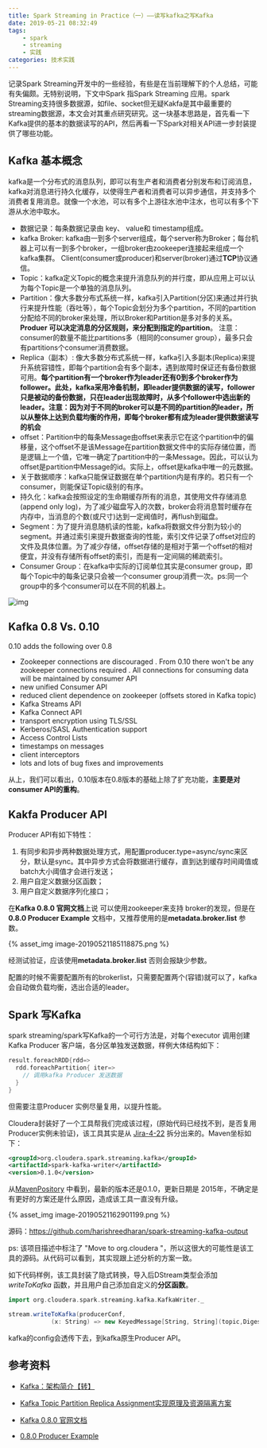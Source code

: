 ```yaml
---
title: Spark Streaming in Practice（一）——读写kafka之写Kafka
date: 2019-05-21 08:32:49
tags:
	- spark 
	- streaming
	- 实践
categories: 技术实践
---
```


记录Spark Streaming开发中的一些经验，有些是在当前理解下的个人总结，可能有失偏颇。无特别说明，下文中Spark 指Spark Streaming 应用。spark Streaming支持很多数据源，如file、socket但无疑Kakfa是其中最重要的streaming数据源，本文会对其重点研究研究。这一块基本思路是，首先看一下Kafka提供的基本的数据读写的API，然后再看一下Spark对相关API进一步封装提供了哪些功能。

<!-- more -->

## Kafka 基本概念



kafka是一个分布式的消息队列，即可以有生产者和消费者分别发布和订阅消息，kafka对消息进行持久化缓存，以使得生产者和消费者可以异步通信，并支持多个消费者复用消息。就像一个水池，可以有多个上游往水池中注水，也可以有多个下游从水池中取水。



- 数据记录：每条数据记录由 key、 value和 timestamp组成。
- kafka Broker: kafka由一到多个server组成，每个server称为Broker；每台机器上可以有一到多个broker，一组broker由zookeeper连接起来组成一个kafka集群。  Client(consumer或producer)和server(broker)通过**TCP**协议通信。
- Topic：kafka定义Topic的概念来提升消息队列的并行度，即从应用上可以认为每个Topic是一个单独的消息队列。
- Partition：像大多数分布式系统一样，kafka引入Partition(分区)来通过并行执行来提升性能（吞吐等），每个Topic会划分为多个partition，不同的partition分配给不同的broker来处理，所以Broker和Partition是多对多的关系。**Produer 可以决定消息的分区规则，来分配到指定的partition**。 注意：consumer的数量不能比partitions多（相同的consumer group），最多只会有partitions个consumer消费数据。
- Replica（副本）: 像大多数分布式系统一样，kafka引入多副本(Replica)来提升系统容错性，即每个partition会有多个副本，遇到故障时保证还有备份数据可用。**每个partition有一个broker作为leader还有0到多个broker作为follower。此处，kafka采用冷备机制，即leader提供数据的读写，follower只是被动的备份数据，只在leader出现故障时，从多个follower中选出新的leader。注意：因为对于不同的broker可以是不同的partition的leader，所以从整体上达到负载均衡的作用，即每个broker都有成为leader提供数据读写的机会**
- offset：Partition中的每条Message由offset来表示它在这个partition中的偏移量，这个offset不是该Message在partition数据文件中的实际存储位置，而是逻辑上一个值，它唯一确定了partition中的一条Message。因此，可以认为offset是partition中Message的id。实际上，offset是kafka中唯一的元数据。
- 关于数据顺序：kafka只能保证数据在单个partition内是有序的。若只有一个consumer，则能保证Topic级别的有序。
- 持久化：kafka会按照设定的生命期缓存所有的消息，其使用文件存储消息(append only log)，为了减少磁盘写入的次数，broker会将消息暂时缓存在内存中，当消息的个数(或尺寸)达到一定阀值时，再flush到磁盘。
- Segment：为了提升消息随机读的性能，kafka将数据文件分割为较小的segment。并通过索引来提升数据查询的性能，索引文件记录了offset对应的文件及具体位置。为了减少存储，offset存储的是相对于第一个offset的相对便宜，并没有存储所有offset的索引，而是有一定间隔的稀疏索引。
- Consumer Group：在kafka中实际的订阅单位其实是consumer group，即每个Topic中的每条记录只会被一个consumer group消费一次。ps:同一个group中的多个consumer可以在不同的机器上。

![img](http://kafka.apache.org/images/log_anatomy.png)

## Kafka 0.8 Vs. 0.10



0.10 adds the following over 0.8

- Zookeeper connections are discouraged . From 0.10 there won't be any zookeeper connections required . All connections for consuming data will be maintained by consumer API
- new unified Consumer API
- reduced client dependence on zookeeper (offsets stored in Kafka topic)
- Kafka Streams API
- Kafka Connect API
- transport encryption using TLS/SSL
- Kerberos/SASL Authentication support
- Access Control Lists
- timestamps on messages
- client interceptors
- lots and lots of bug fixes and improvements



从上，我们可以看出，0.10版本在0.8版本的基础上除了扩充功能，**主要是对consumer API的重构**。

## Kakfa Producer API

Producer API有如下特性：

1. 有同步和异步两种数据处理方式，用配置producer.type=async/sync来区分，默认是sync。其中异步方式会将数据进行缓存，直到达到缓存时间阈值或batch大小阈值才会进行发送；
2. 用户自定义数据分区函数；
3. 用户自定义数据序列化接口；



在**Kafka 0.8.0 官网文档**上说 可以使用zookeeper来支持 broker的发现，但是在**0.8.0 Producer Example** 文档中，又推荐使用的是**metadata.broker.list** 参数。

{% asset_img image-20190521185118875.png %}

经测试验证，应该使用**metadata.broker.list** 否则会报缺少参数。 

配置的时候不需要配置所有的brokerlist，只需要配置两个(容错)就可以了，kafka会自动做负载均衡，选出合适的leader。





## Spark 写Kafka

spark streaming/spark写Kafka的一个可行方法是，对每个executor 调用创建Kafka Producer 客户端，各分区单独发送数据，样例大体结构如下：

```scala
result.foreachRDD{rdd=>
  rdd.foreachPartition{ iter=>
    // 调用kafka Producer 发送数据
  }
}
```

但需要注意Producer 实例尽量复用，以提升性能。

Cloudera封装好了一个工具帮我们完成该过程，(原始代码已经找不到，是否复用Producer实例未验证)，该工具其实是从 [Jira-4-22](https://issues.apache.org/jira/browse/SPARK-4122) 拆分出来的。Maven坐标如下：

```xml
<groupId>org.cloudera.spark.streaming.kafka</groupId>
<artifactId>spark-kafka-writer</artifactId>
<version>0.1.0</version>
```

从[MavenPository](https://mvnrepository.com/artifact/org.cloudera.spark.streaming.kafka/spark-kafka-writer) 中看到，最新的版本还是0.1.0，更新日期是 2015年，不确定是有更好的方案还是什么原因，造成该工具一直没有升级。

{% asset_img image-20190521162901199.png %}



源码：https://github.com/harishreedharan/spark-streaming-kafka-output

ps: 该项目描述中标注了 "Move to org.cloudera "，所以这很大的可能性是该工具的源码。从代码可以看到，其实现跟上述分析的方案一致。



如下代码样例，该工具封装了隐式转换，导入后DStream类型会添加 *writeToKafka* 函数，并且用户自己添加自定义的**分区函数**。

```scala
import org.cloudera.spark.streaming.kafka.KafkaWriter._

stream.writeToKafka(producerConf,
            (x: String) => new KeyedMessage[String, String](topic,DigestUtils.md5Hex(x), x))
```



kafka的config会透传下去，到kafka原生Producer API。

## 参考资料

* [Kafka：架构简介【转】](https://www.cnblogs.com/seaspring/p/6138080.html)

* [Kafka Topic Partition Replica Assignment实现原理及资源隔离方案](https://www.cnblogs.com/yurunmiao/p/5550906.html)

* [Kafka 0.8.0 官网文档](http://kafka.apache.org/08/documentation.html)
* [0.8.0 Producer Example](https://cwiki.apache.org/confluence/display/KAFKA/0.8.0+Producer+Example)

  